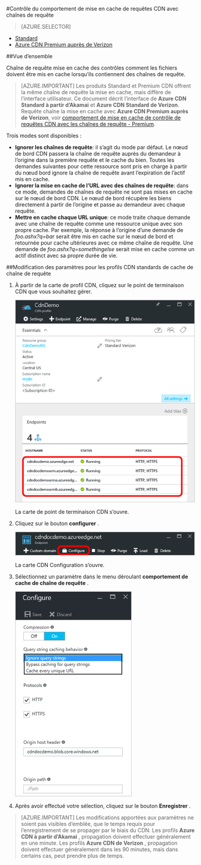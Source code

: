 <properties
    pageTitle="Contrôle Azure CDN comportement de requêtes avec les chaînes de requête de cache | Microsoft Azure"
    description="Chaîne de requête CDN Azure mise en cache des contrôles comment les fichiers doivent être mis en cache lorsqu’ils contiennent des chaînes de requête."
    services="cdn"
    documentationCenter=""
    authors="camsoper"
    manager="erikre"
    editor=""/>

<tags
    ms.service="cdn"
    ms.workload="tbd"
    ms.tgt_pltfrm="na"
    ms.devlang="na"
    ms.topic="article"
    ms.date="07/28/2016"
    ms.author="casoper"/>

#<a name="controlling-caching-behavior-of-cdn-requests-with-query-strings"></a>Contrôle du comportement de mise en cache de requêtes CDN avec chaînes de requête

> [AZURE.SELECTOR]
- [Standard](cdn-query-string.md)
- [Azure CDN Premium auprès de Verizon](cdn-query-string-premium.md)

##<a name="overview"></a>Vue d’ensemble

Chaîne de requête mise en cache des contrôles comment les fichiers doivent être mis en cache lorsqu’ils contiennent des chaînes de requête.

> [AZURE.IMPORTANT] Les produits Standard et Premium CDN offrent la même chaîne de requête la mise en cache, mais diffère de l’interface utilisateur.  Ce document décrit l’interface de **Azure CDN Standard à partir d’Akamai** et **Azure CDN Standard de Verizon**.  Requête chaîne la mise en cache avec **Azure CDN Premium auprès de Verizon**, voir [comportement de mise en cache de contrôle de requêtes CDN avec les chaînes de requête - Premium](cdn-query-string-premium.md).

Trois modes sont disponibles :

- **Ignorer les chaînes de requête**: il s’agit du mode par défaut.  Le nœud de bord CDN passera la chaîne de requête auprès du demandeur à l’origine dans la première requête et le cache du bien.  Toutes les demandes suivantes pour cette ressource sont pris en charge à partir du nœud bord ignore la chaîne de requête avant l’expiration de l’actif mis en cache.
- **Ignorer la mise en cache de l’URL avec des chaînes de requête**: dans ce mode, demandes de chaînes de requête ne sont pas mises en cache sur le nœud de bord CDN.  Le nœud de bord récupère les biens directement à partir de l’origine et passe au demandeur avec chaque requête.
- **Mettre en cache chaque URL unique**: ce mode traite chaque demande avec une chaîne de requête comme une ressource unique avec son propre cache.  Par exemple, la réponse à l’origine d’une demande de *foo.ashx?q=bar* serait être mis en cache sur le nœud de bord et retournée pour cache ultérieures avec ce même chaîne de requête.  Une demande de *foo.ashx?q=somethingelse* serait mise en cache comme un actif distinct avec sa propre durée de vie.

##<a name="changing-query-string-caching-settings-for-standard-cdn-profiles"></a>Modification des paramètres pour les profils CDN standards de cache de chaîne de requête

1. À partir de la carte de profil CDN, cliquez sur le point de terminaison CDN que vous souhaitez gérer.

    ![Points de terminaison CDN profil carte](./media/cdn-query-string/cdn-endpoints.png)

    La carte de point de terminaison CDN s’ouvre.

2. Cliquez sur le bouton **configurer** .

    ![Bouton gérer de carte de profil CDN](./media/cdn-query-string/cdn-config-btn.png)

    La carte CDN Configuration s’ouvre.

3. Sélectionnez un paramètre dans le menu déroulant **comportement de cache de chaîne de requête** .

    ![Chaîne de requête CDN options de mise en cache](./media/cdn-query-string/cdn-query-string.png)

4. Après avoir effectué votre sélection, cliquez sur le bouton **Enregistrer** .

> [AZURE.IMPORTANT] Les modifications apportées aux paramètres ne soient pas visibles d’emblée, que le temps requis pour l’enregistrement de se propager par le biais du CDN.  Les profils <b>Azure CDN à partir d’Akamai</b> , propagation doivent effectuer généralement en une minute.  Les profils <b>Azure CDN de Verizon</b> , propagation doivent effectuer généralement dans les 90 minutes, mais dans certains cas, peut prendre plus de temps.
